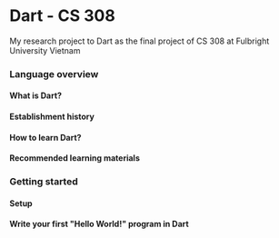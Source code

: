 # Dart - CS 308
My research project to Dart as the final project of CS 308 at Fulbright University Vietnam

### Language overview

#### What is Dart?

#### Establishment history

#### How to learn Dart?

#### Recommended learning materials

### Getting started

#### Setup

#### Write your first "Hello World!" program in Dart
